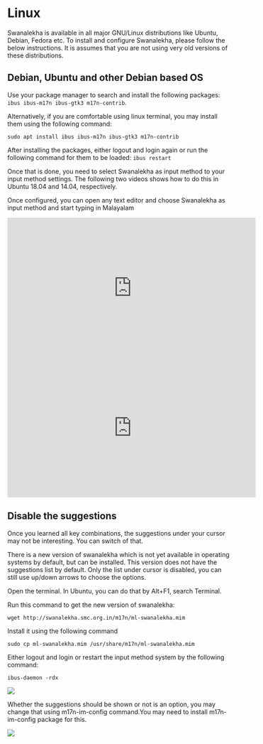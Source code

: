 # Linux

Swanalekha is available in all major GNU/Linux distributions like Ubuntu, Debian, Fedora etc. To install and configure Swanalekha, please follow the below instructions. It is assumes that you are not using
very old versions of these distributions.

## Debian, Ubuntu and other Debian based OS

Use your package manager to search and install the following packages:
```ibus ibus-m17n ibus-gtk3 m17n-contrib```.

Alternatively, if you are comfortable
using linux terminal, you may install them using the following
command:

```sudo apt install ibus ibus-m17n ibus-gtk3 m17n-contrib```

After installing the packages, either logout and login again or run the following command
                            for them to be loaded:
```ibus restart```

Once that is done, you need to select Swanalekha as input method to your input method settings. The following two videos shows how to do this in Ubuntu 18.04 and 14.04, respectively.

Once configured, you can open any text editor and choose Swanalekha as input method and start typing in Malayalam

<div class="video">
    <iframe width="560" height="315" src="https://www.youtube.com/embed/hlkty9s5t30" frameborder="0"
        allow="autoplay; encrypted-media" allowfullscreen></iframe> <br />
</div>

<div class="video">
<iframe width="560" height="315" src="https://www.youtube-nocookie.com/embed/aBF2kyXB8v8"
frameborder="0" allow="autoplay; encrypted-media" allowfullscreen></iframe>
</div>

## Disable the suggestions

Once you learned all key combinations, the suggestions under your cursor may not be interesting. You can switch of that.

There is a new version of swanalekha which is not yet available in operating systems by default, but can
be installed. This version does not have the suggestions list by default. Only the list under
cursor
is disabled, you can still use up/down arrows to choose the options.

Open the terminal. In Ubuntu, you can do that by Alt+F1, search Terminal.

Run this command to get the new version of swanalekha:

```wget http://swanalekha.smc.org.in/m17n/ml-swanalekha.mim```

Install it using the following command

```sudo cp ml-swanalekha.mim /usr/share/m17n/ml-swanalekha.mim```

Either logout and login or restart the input method system by the following command:

```ibus-daemon -rdx```

![](/img/update-swanalekha.jpg)

Whether the suggestions should be shown or not is an option, you may change
that using
m17n-im-config command.You
may need to install m17n-im-config package for this.


![](/img/swanalekha-config.jpg)
